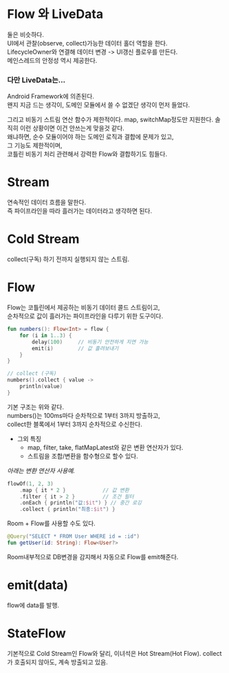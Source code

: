 # Flow 와 LiveData
둘은 비슷하다.  
UI에서 관찰(observe, collect)가능한 데이터 홀더 역할을 한다.  
LifecycleOwner와 연결해 데이터 변경 -> UI갱신 플로우를 만든다.  
메인스레드의 안정성 역시 제공한다.

### 다만 LiveData는...  
Android Framework에 의존된다.  
왠지 지금 드는 생각이, 도메인 모듈에서 쓸 수 없겠단 생각이 먼저 들었다.  

그리고 비동기 스트림 연산 함수가 제한적이다. map, switchMap정도만 지원한다.
솔직히 이런 상황이면 이건 안쓰는게 맞을것 같다.  
왜냐하면, 순수 모듈이어야 하는 도메인 로직과 결합에 문제가 있고,  
그 기능도 제한적이며,  
코틀린 비동기 처리 관련해서 강력한 Flow와 결합하기도 힘들다.

# Stream
연속적인 데이터 흐름을 말한다.  
즉 파이프라인을 따라 흘러가는 데이터라고 생각하면 된다.

# Cold Stream
collect(구독) 하기 전까지 실행되지 않는 스트림.

# Flow
Flow는 코틀린에서 제공하는 비동기 데이터 콜드 스트림이고,  
순차적으로 값이 흘러가는 파이프라인을 다루기 위한 도구이다.  

```kotlin
fun numbers(): Flow<Int> = flow {
    for (i in 1..3) {
        delay(100)     // 비동기 안전하게 지연 가능
        emit(i)        // 값 흘려보내기
    }
}

// collect (구독)
numbers().collect { value ->
    println(value)
}
```
기본 구조는 위와 같다.  
numbers()는 100ms마다 순차적으로 1부터 3까지 방출하고,   
collect한 블록에서 1부터 3까지 순차적으로 수신한다.

- 그외 특징 
  - map, filter, take, flatMapLatest와 같은 변환 연산자가 있다.
  - 스트림을 조합/변환을 함수형으로 할수 있다.

*아래는 변환 연산자 사용예.*
```kotlin
flowOf(1, 2, 3)
    .map { it * 2 }            // 값 변환
    .filter { it > 2 }         // 조건 필터
    .onEach { println("값:$it") } // 중간 로깅
    .collect { println("최종:$it") }
```

Room + Flow를 사용할 수도 있다.
```kotlin
@Query("SELECT * FROM User WHERE id = :id")
fun getUser(id: String): Flow<User?>
```
Room내부적으로 DB변경을 감지해서 자동으로 Flow를 emit해준다.

# emit(data)
flow에 data를 발행.

# StateFlow
기본적으로 Cold Stream인 Flow와 달리, 이녀석은 Hot Stream(Hot Flow).
collect가 호출되지 않아도, 계속 방출되고 있음.

